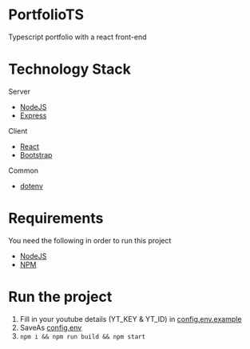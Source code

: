 # PortfolioTS
Typescript portfolio with a react front-end

# Technology Stack
Server
 - [NodeJS](https://nodejs.org/en/)
 - [Express](https://www.npmjs.com/package/express)

Client
 - [React](https://reactjs.org/)
 - [Bootstrap](https://getbootstrap.com/)

Common
 - [dotenv](https://www.npmjs.com/package/dotenv)

# Requirements
You need the following in order to run this project
 - [NodeJS](https://nodejs.org/en/)
 - [NPM](https://www.npmjs.com/)

# Run the project
 1. Fill in your youtube details (YT_KEY & YT_ID) in [config.env.example](config.env.example)
 2. SaveAs [config.env](config.env)
 3. `npm i && npm run build && npm start`